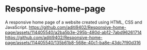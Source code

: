 # Responsive-home-page
A responsive home page of a website created using HTML, CSS and JavaScript.
https://github.com/aditi9402/Responsive-home-page/assets/114405540/a2ba5b3e-295b-480d-ab12-7abd96261714
https://github.com/aditi9402/Responsive-home-page/assets/114405540/135b61b8-568e-40c1-ba8e-43dc7f90d316

